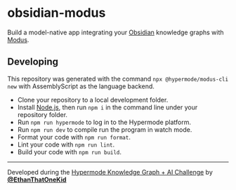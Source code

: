 # obsidian-modus

Build a model-native app integrating your [Obsidian](https://obsidian.md/) knowledge graphs with [Modus](https://github.com/hypermodeinc/modus).

## Developing

This repository was generated with the command `npx @hypermode/modus-cli new` with AssemblyScript as the language backend.

- Clone your repository to a local development folder.
- Install [Node.js](https://nodejs.org/), then run `npm i` in the command line under your repository folder.
- Run `npm run hypermode` to log in to the Hypermode platform.
- Run `npm run dev` to compile run the program in watch mode.
- Format your code with `npm run format`.
- Lint your code with `npm run lint`.
- Build your code with `npm run build`.

---

Developed during the [Hypermode Knowledge Graph + AI Challenge](https://hypermode-knowledge-graph-ai.devpost.com/) by [**@EthanThatOneKid**](https://github.com/EthanThatOneKid)
